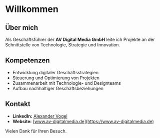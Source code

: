 # Willkommen

## Über mich

Als Geschäftsführer der **AV Digital Media GmbH** leite ich Projekte an der Schnittstelle von Technologie, Strategie und Innovation.

## Kompetenzen

- Entwicklung digitaler Geschäftsstrategien
- Steuerung und Optimierung von Projekten
- Zusammenarbeit mit Technologie- und Designteams
- Aufbau nachhaltiger Geschäftsbeziehungen

## Kontakt

- **LinkedIn:** [Alexander Vogel](https://www.linkedin.com/in/alexander-vogel-5b838b1bb/)
- **Website:** [www.av-digitalmedia.de](https://www.av-digitalmedia.de)

Vielen Dank für Ihren Besuch.
